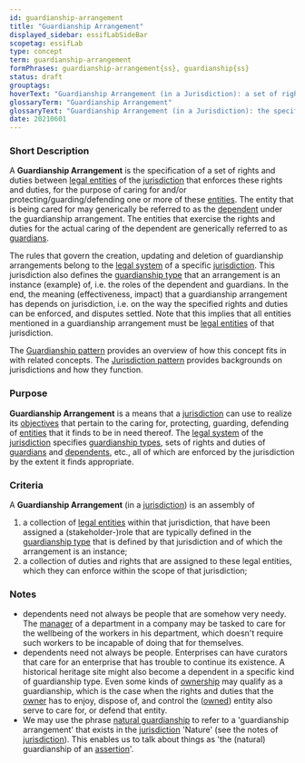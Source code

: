 ```yaml
---
id: guardianship-arrangement
title: "Guardianship Arrangement"
displayed_sidebar: essifLabSideBar
scopetag: essifLab
type: concept
term: guardianship-arrangement
formPhrases: guardianship-arrangement{ss}, guardianship{ss}
status: draft
grouptags:
hoverText: "Guardianship Arrangement (in a Jurisdiction): a set of rights and duties between Legal Entities of the Jurisdiction that have been established and are enforced within that Jurisdiction for the purpose of caring for and/or protecting/guarding/defending one or more of these Entities."
glossaryTerm: "Guardianship Arrangement"
glossaryText: "Guardianship Arrangement (in a Jurisdiction): the specification of a set of rights and duties between [legal entities](legal-entity@) of the [jurisdiction](@) that enforces these rights and duties, for the purpose of caring for and/or protecting/guarding/defending one or more of these [entities](legal-entity@)."
date: 20210601
---
```


### Short Description
A **Guardianship Arrangement** is the specification of a set of rights and duties between [legal entities](legal-entity@) of the [jurisdiction](@) that enforces these rights and duties, for the purpose of caring for and/or protecting/guarding/defending one or more of these [entities](legal-entity@). The entity that is being cared for may generically be referred to as the [dependent](@) under the guardianship arrangement. The entities that exercise the rights and duties for the actual caring of the dependent are generically referred to as [guardians](@).

The rules that govern the creation, updating and deletion of guardianship arrangements belong to the [legal system](@) of a specific [jurisdiction](@). This jurisdiction also defines the [guardianship type](@) that an arrangement is an instance (example) of, i.e. the roles of the dependent and guardians. In the end, the meaning (effectiveness, impact) that a guardianship arrangement has depends on jurisdiction, i.e. on the way the specified rights and duties can be enforced, and disputes settled. Note that this implies that all entities mentioned in a guardianship arrangement must be [legal entities](legal-entity@) of that jurisdiction.

The [Guardianship pattern](pattern-guardianship@) provides an overview of how this concept fits in with related concepts.
The [Jurisdiction pattern](pattern-jurisdiction@) provides backgrounds on jurisdictions and how they function.

### Purpose
**Guardianship Arrangement** is a means that a [jurisdiction](@) can use to realize its [objectives](@) that pertain to the caring for, protecting, guarding, defending of [entities](@) that it finds to be in need thereof. The [legal system](@) of the [jurisdiction](@) specifies [guardianship types](guardianship-type@), sets of rights and duties of [guardians](@) and [dependents](@), etc., all of which are enforced by the jurisdiction by the extent it finds appropriate.

### Criteria
A **Guardianship Arrangement** (in a [jurisdiction](@)) is an assembly of
1. a collection of [legal entities](legal-entity@) within that jurisdiction, that have been assigned a (stakeholder-)role that are typically defined in the [guardianship type](@) that is defined by that jurisdiction and of which the arrangement is an instance;
2. a collection of duties and rights that are assigned to these legal entities, which they can enforce within the scope of that jurisdiction;

### Notes
- dependents need not always be people that are somehow very needy. The [manager](management@) of a department in a company may be tasked to care for the wellbeing of the workers in his department, which doesn't require such workers to be incapable of doing that for themselves.
- dependents need not always be people. Enterprises can have curators that care for an enterprise that has trouble to continue its existence. A historical heritage site might also become a dependent in a specific kind of guardianship type. Even some kinds of [ownership](@) may qualify as a guardianship, which is the case when the rights and duties that the [owner](@) has to enjoy, dispose of, and control the ([owned](@)) entity also serve to care for, or defend that entity.
- We may use the phrase [natural guardianship](guardianship-arrangement@) to refer to a 'guardianship arrangement' that exists in the [jurisdiction](@) 'Nature' (see the notes of [jurisdiction](@)). This enables us to talk about things as 'the (natural) guardianship of an [assertion](@)'.
